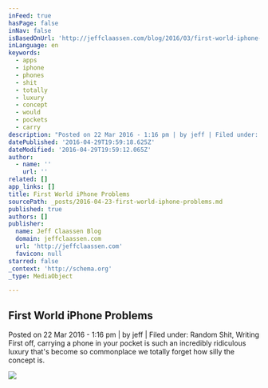 ```yaml
---
inFeed: true
hasPage: false
inNav: false
isBasedOnUrl: 'http://jeffclaassen.com/blog/2016/03/first-world-iphone-problems/'
inLanguage: en
keywords:
  - apps
  - iphone
  - phones
  - shit
  - totally
  - luxury
  - concept
  - would
  - pockets
  - carry
description: "Posted on 22 Mar 2016 - 1:16 pm | by jeff | Filed under: Random Shit, Writing First off, carrying a phone in your pocket is such an incredibly ridiculous luxury that's become so commonplace we totally forget how silly the concept is."
datePublished: '2016-04-29T19:59:18.625Z'
dateModified: '2016-04-29T19:59:12.065Z'
author:
  - name: ''
    url: ''
related: []
app_links: []
title: First World iPhone Problems
sourcePath: _posts/2016-04-23-first-world-iphone-problems.md
published: true
authors: []
publisher:
  name: Jeff Claassen Blog
  domain: jeffclaassen.com
  url: 'http://jeffclaassen.com'
  favicon: null
starred: false
_context: 'http://schema.org'
_type: MediaObject

---
```

<article style=""><h1>First World iPhone Problems</h1><p>Posted on 22 Mar 2016 - 1:16 pm | by jeff | Filed under: Random Shit, Writing First off, carrying a phone in your pocket is such an incredibly ridiculous luxury that's become so commonplace we totally forget how silly the concept is.</p><img src="https://s3-us-west-2.amazonaws.com/the-grid-img/p/8be0987533a1d476cde543183922c6396082b7bd.jpg" /></article>